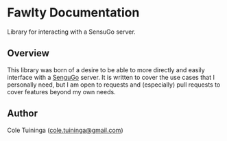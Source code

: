# Fawlty Documentation

Library for interacting with a SensuGo server.

## Overview

This library was born of a desire to be able to more directly and easily interface with a [SenguGo](https://sensu.io/) server.  It is written to cover the use cases that I personally need, but I am open to requests and (especially) pull requests to cover features beyond my own needs.

## Author

Cole Tuininga ([cole.tuininga@gmail.com](mailto:cole.tuininga@gmail.com))
